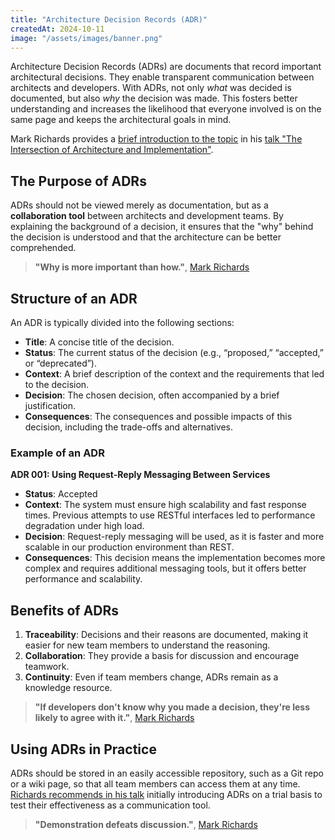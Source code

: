 ```yaml
---
title: "Architecture Decision Records (ADR)"
createdAt: 2024-10-11
image: "/assets/images/banner.png"
---
```

Architecture Decision Records (ADRs) are documents that record important architectural decisions. They enable transparent communication between architects and developers. With ADRs, not only *what* was decided is documented, but also *why* the decision was made. This fosters better understanding and increases the likelihood that everyone involved is on the same page and keeps the architectural goals in mind.

Mark Richards provides a [brief introduction to the topic](https://youtube.com/watch?v=n6G5qtJHmgw&t=2420s) in his [talk "The Intersection of Architecture and Implementation"](/posts/ri24-the_intersection_of_arch_and_impl).

## The Purpose of ADRs

ADRs should not be viewed merely as documentation, but as a **collaboration tool** between architects and development teams. By explaining the background of a decision, it ensures that the "why" behind the decision is understood and that the architecture can be better comprehended.

> **"Why is more important than how."**, [Mark Richards](https://youtube.com/watch?v=n6G5qtJHmgw&t=2430s)

## Structure of an ADR

An ADR is typically divided into the following sections:

- **Title**: A concise title of the decision.
- **Status**: The current status of the decision (e.g., “proposed,” “accepted,” or “deprecated”).
- **Context**: A brief description of the context and the requirements that led to the decision.
- **Decision**: The chosen decision, often accompanied by a brief justification.
- **Consequences**: The consequences and possible impacts of this decision, including the trade-offs and alternatives.

### Example of an ADR

**ADR 001: Using Request-Reply Messaging Between Services**

- **Status**: Accepted
- **Context**: The system must ensure high scalability and fast response times. Previous attempts to use RESTful interfaces led to performance degradation under high load.
- **Decision**: Request-reply messaging will be used, as it is faster and more scalable in our production environment than REST.
- **Consequences**: This decision means the implementation becomes more complex and requires additional messaging tools, but it offers better performance and scalability.

## Benefits of ADRs

1. **Traceability**: Decisions and their reasons are documented, making it easier for new team members to understand the reasoning.
2. **Collaboration**: They provide a basis for discussion and encourage teamwork.
3. **Continuity**: Even if team members change, ADRs remain as a knowledge resource.

> **"If developers don't know why you made a decision, they're less likely to agree with it."**, [Mark Richards](https://youtube.com/watch?v=n6G5qtJHmgw&t=2290s)

## Using ADRs in Practice

ADRs should be stored in an easily accessible repository, such as a Git repo or a wiki page, so that all team members can access them at any time. [Richards recommends in his talk](/posts/ri24-the_intersection_of_arch_and_impl) initially introducing ADRs on a trial basis to test their effectiveness as a communication tool.

> **"Demonstration defeats discussion."**, [Mark Richards](https://youtube.com/watch?v=n6G5qtJHmgw&t=3320s)